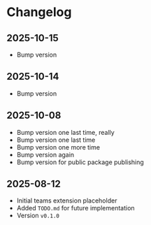# Changelog

## 2025-10-15

- Bump version

## 2025-10-14

- Bump version

## 2025-10-08

- Bump version one last time, really
- Bump version one last time
- Bump version one more time
- Bump version again
- Bump version for public package publishing

## 2025-08-12

- Initial teams extension placeholder
- Added `TODO.md` for future implementation
- Version `v0.1.0`

